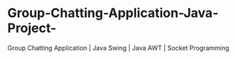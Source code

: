# Group-Chatting-Application-Java-Project-
Group Chatting Application | Java Swing | Java AWT | Socket Programming
